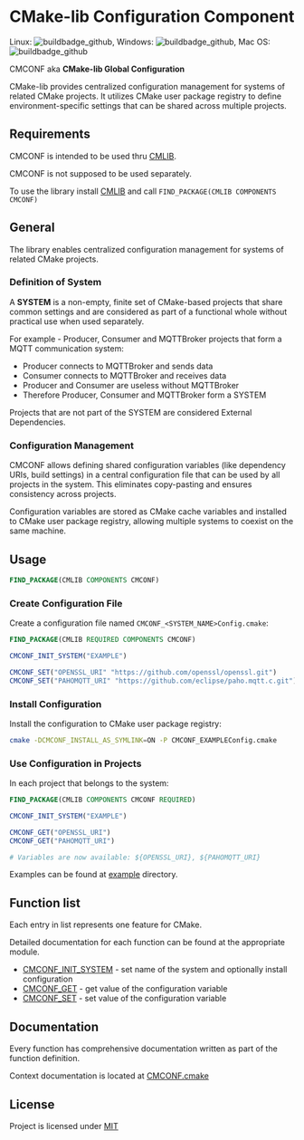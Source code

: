 # CMake-lib Configuration Component

Linux: ![buildbadge_github], Windows: ![buildbadge_github], Mac OS: ![buildbadge_github]

CMCONF aka **CMake-lib Global Configuration**

CMake-lib provides centralized configuration management for systems of related CMake projects.
It utilizes CMake user package registry to define environment-specific settings that can be shared across multiple projects.

## Requirements

CMCONF is intended to be used thru [CMLIB].

CMCONF is not supposed to be used separately.

To use the library install [CMLIB] and call `FIND_PACKAGE(CMLIB COMPONENTS CMCONF)`

## General

The library enables centralized configuration management for systems of related CMake projects.

### Definition of System

A **SYSTEM** is a non-empty, finite set of CMake-based projects that share common settings and are considered as part of a functional whole without practical use when used separately.

For example - Producer, Consumer and MQTTBroker projects that form a MQTT communication system:
- Producer connects to MQTTBroker and sends data
- Consumer connects to MQTTBroker and receives data
- Producer and Consumer are useless without MQTTBroker
- Therefore Producer, Consumer and MQTTBroker form a SYSTEM

Projects that are not part of the SYSTEM are considered External Dependencies.

### Configuration Management

CMCONF allows defining shared configuration variables (like dependency URIs, build settings) in a central configuration file that can be used by all projects in the system. This eliminates copy-pasting and ensures consistency across projects.

Configuration variables are stored as CMake cache variables and installed to CMake user package registry, allowing multiple systems to coexist on the same machine.

## Usage

```cmake
FIND_PACKAGE(CMLIB COMPONENTS CMCONF)
```

### Create Configuration File

Create a configuration file named `CMCONF_<SYSTEM_NAME>Config.cmake`:

```cmake
FIND_PACKAGE(CMLIB REQUIRED COMPONENTS CMCONF)

CMCONF_INIT_SYSTEM("EXAMPLE")

CMCONF_SET("OPENSSL_URI" "https://github.com/openssl/openssl.git")
CMCONF_SET("PAHOMQTT_URI" "https://github.com/eclipse/paho.mqtt.c.git")
```

### Install Configuration

Install the configuration to CMake user package registry:

```bash
cmake -DCMCONF_INSTALL_AS_SYMLINK=ON -P CMCONF_EXAMPLEConfig.cmake
```

### Use Configuration in Projects

In each project that belongs to the system:

```cmake
FIND_PACKAGE(CMLIB COMPONENTS CMCONF REQUIRED)

CMCONF_INIT_SYSTEM("EXAMPLE")

CMCONF_GET("OPENSSL_URI")
CMCONF_GET("PAHOMQTT_URI")

# Variables are now available: ${OPENSSL_URI}, ${PAHOMQTT_URI}
```

Examples can be found at [example] directory.

## Function list

Each entry in list represents one feature for CMake.

Detailed documentation for each function can be found at the appropriate module.

- [CMCONF_INIT_SYSTEM] - set name of the system and optionally install configuration
- [CMCONF_GET] - get value of the configuration variable
- [CMCONF_SET] - set value of the configuration variable

## Documentation

Every function has comprehensive documentation written as part of the function definition.

Context documentation is located at [CMCONF.cmake]

## License

Project is licensed under [MIT](LICENSE)

[CMLIB]: https://github.com/cmakelib/cmakelib
[CMCONF.cmake]: CMCONF.cmake
[CMCONF_INIT_SYSTEM]: CMCONF.cmake
[CMCONF_GET]: CMCONF.cmake
[CMCONF_SET]: CMCONF.cmake
[example]: example/
[buildbadge_github]: https://github.com/cmakelib/cmakelib-component-cmconf/actions/workflows/tests.yml/badge.svg